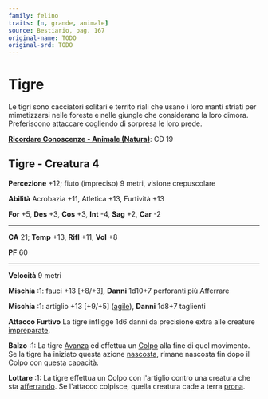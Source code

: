 ```yaml
---
family: felino
traits: [n, grande, animale]
source: Bestiario, pag. 167
original-name: TODO
original-srd: TODO
---
```


# Tigre

Le tigri sono cacciatori solitari e territo riali che usano i loro manti striati
per mimetizzarsi nelle foreste e nelle giungle che considerano la loro dimora.
Preferiscono attaccare cogliendo di sorpresa le loro prede.

**[Ricordare Conoscenze - Animale (Natura)](/azioni/abilita/ricordare-conoscenze)**:
CD 19

## Tigre - Creatura 4

**Percezione** +12; fiuto (impreciso) 9 metri, visione crepuscolare

**Abilità** Acrobazia +11, Atletica +13, Furtività +13

**For** +5, **Des** +3, **Cos** +3, **Int** -4, **Sag** +2, **Car** -2

---

**CA** 21; **Temp** +13, **Rifl** +11, **Vol** +8

**PF** 60

---

**Velocità** 9 metri

**Mischia** :1: fauci +13 \[+8/+3], **Danni** 1d10+7 perforanti più Afferrare

**Mischia** :1: artiglio +13 \[+9/+5] ([agile](/tratti/agile)), **Danni** 1d8+7
taglienti

**Attacco Furtivo** La tigre infligge 1d6 danni da precisione extra alle
creature [impreparate](/condizioni/impreparato).

**Balzo** :1: La tigre [Avanza](/azioni/base/avanzare) ed effettua un
[Colpo](/azioni/base/colpire) alla fine di quel movimento. Se la tigre ha
iniziato questa azione [nascosta](/condizioni/nascosto), rimane nascosta fin
dopo il Colpo con questa capacità.

**Lottare** :1: La tigre effettua un Colpo con l'artiglio contro una creatura
che sta [afferrando](/condizioni/afferrato). Se l'attacco colpisce, quella
creatura cade a terra [prona](/condizioni/prono).
